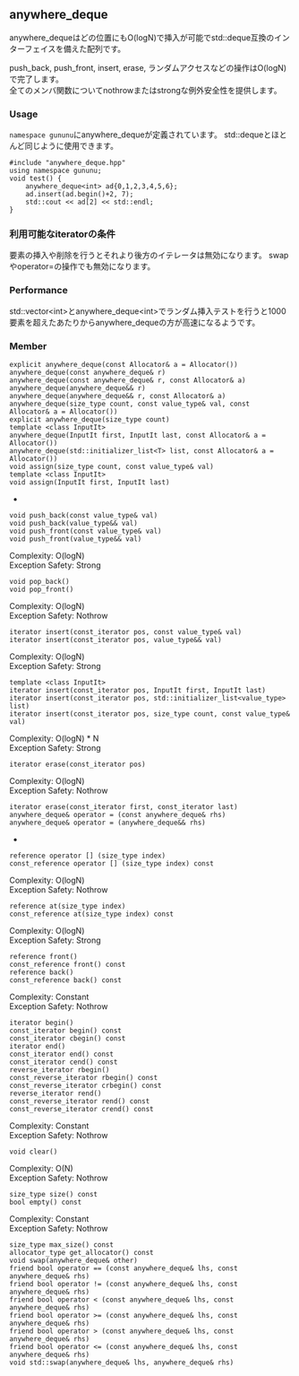 ## anywhere_deque
anywhere_dequeはどの位置にもO(logN)で挿入が可能でstd::deque互換のインターフェイスを備えた配列です。  

push_back, push_front, insert, erase, ランダムアクセスなどの操作はO(logN)で完了します。  
全てのメンバ関数についてnothrowまたはstrongな例外安全性を提供します。  

### Usage
`namespace gununu`にanywhere_dequeが定義されています。
std::dequeとほとんど同じように使用できます。

    #include "anywhere_deque.hpp"
    using namespace gununu;
    void test() {
        anywhere_deque<int> ad{0,1,2,3,4,5,6};
        ad.insert(ad.begin()+2, 7);
        std::cout << ad[2] << std::endl;
    }

### 利用可能なiteratorの条件
要素の挿入や削除を行うとそれより後方のイテレータは無効になります。
swapやoperator=の操作でも無効になります。

### Performance
std::vector&lt;int&gt;とanywhere_deque&lt;int&gt;でランダム挿入テストを行うと1000要素を超えたあたりからanywhere_dequeの方が高速になるようです。  

### Member 
    explicit anywhere_deque(const Allocator& a = Allocator())
    anywhere_deque(const anywhere_deque& r)
    anywhere_deque(const anywhere_deque& r, const Allocator& a)
    anywhere_deque(anywhere_deque&& r)
    anywhere_deque(anywhere_deque&& r, const Allocator& a)
    anywhere_deque(size_type count, const value_type& val, const Allocator& a = Allocator())
    explicit anywhere_deque(size_type count)
    template <class InputIt>
    anywhere_deque(InputIt first, InputIt last, const Allocator& a = Allocator())
    anywhere_deque(std::initializer_list<T> list, const Allocator& a = Allocator())
    void assign(size_type count, const value_type& val) 
    template <class InputIt>
    void assign(InputIt first, InputIt last)
-

    void push_back(const value_type& val)
    void push_back(value_type&& val)
    void push_front(const value_type& val)
    void push_front(value_type&& val)
Complexity: O(logN)  
Exception Safety: Strong  

    void pop_back()
    void pop_front()
Complexity: O(logN)  
Exception Safety: Nothrow  

    iterator insert(const_iterator pos, const value_type& val)
    iterator insert(const_iterator pos, value_type&& val)
Complexity: O(logN)  
Exception Safety: Strong  

    template <class InputIt>
    iterator insert(const_iterator pos, InputIt first, InputIt last)
    iterator insert(const_iterator pos, std::initializer_list<value_type> list)
    iterator insert(const_iterator pos, size_type count, const value_type& val)
Complexity: O(logN) * N  
Exception Safety: Strong  

    iterator erase(const_iterator pos) 
Complexity: O(logN)  
Exception Safety: Nothrow  

    iterator erase(const_iterator first, const_iterator last)
    anywhere_deque& operator = (const anywhere_deque& rhs)
    anywhere_deque& operator = (anywhere_deque&& rhs)
-

    reference operator [] (size_type index)
    const_reference operator [] (size_type index) const
Complexity: O(logN)  
Exception Safety: Nothrow  

    reference at(size_type index)
    const_reference at(size_type index) const
Complexity: O(logN)  
Exception Safety: Strong  

    reference front()
    const_reference front() const
    reference back()
    const_reference back() const
Complexity: Constant  
Exception Safety: Nothrow  

    iterator begin()
    const_iterator begin() const
    const_iterator cbegin() const
    iterator end()
    const_iterator end() const
    const_iterator cend() const 
    reverse_iterator rbegin() 
    const_reverse_iterator rbegin() const
    const_reverse_iterator crbegin() const
    reverse_iterator rend()
    const_reverse_iterator rend() const
    const_reverse_iterator crend() const
Complexity: Constant  
Exception Safety: Nothrow  

    void clear()
Complexity: O(N)  
Exception Safety: Nothrow  

    size_type size() const
    bool empty() const
Complexity: Constant  
Exception Safety: Nothrow  

    size_type max_size() const
    allocator_type get_allocator() const
    void swap(anywhere_deque& other) 
    friend bool operator == (const anywhere_deque& lhs, const anywhere_deque& rhs)
    friend bool operator != (const anywhere_deque& lhs, const anywhere_deque& rhs)
    friend bool operator < (const anywhere_deque& lhs, const anywhere_deque& rhs)
    friend bool operator >= (const anywhere_deque& lhs, const anywhere_deque& rhs)
    friend bool operator > (const anywhere_deque& lhs, const anywhere_deque& rhs)
    friend bool operator <= (const anywhere_deque& lhs, const anywhere_deque& rhs)
    void std::swap(anywhere_deque& lhs, anywhere_deque& rhs)
